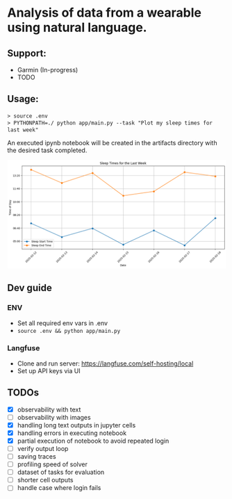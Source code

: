 # Analysis of data from a wearable using natural language.

## Support:

- Garmin (In-progress)
- TODO

## Usage:

```
> source .env
> PYTHONPATH=./ python app/main.py --task "Plot my sleep times for last week"
```

An executed ipynb notebook will be created in the artifacts directory with the desired task completed.

![Generated plot](example.png)

## Dev guide

### ENV

- Set all required env vars in .env
- `source .env && python app/main.py`

### Langfuse

- Clone and run server: https://langfuse.com/self-hosting/local
- Set up API keys via UI

## TODOs

- [x] observability with text
- [ ] observability with images
- [x] handling long text outputs in jupyter cells
- [x] handling errors in executing notebook
- [x] partial execution of notebook to avoid repeated login
- [ ] verify output loop
- [ ] saving traces
- [ ] profiling speed of solver
- [ ] dataset of tasks for evaluation
- [ ] shorter cell outputs
- [ ] handle case where login fails
